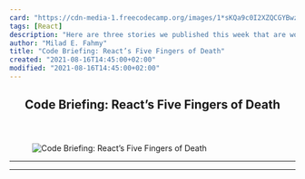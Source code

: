 ```yaml
---
card: "https://cdn-media-1.freecodecamp.org/images/1*sKQa9c0I2XZQCGYBwzxc6w.jpeg"
tags: [React]
description: "Here are three stories we published this week that are worth "
author: "Milad E. Fahmy"
title: "Code Briefing: React’s Five Fingers of Death"
created: "2021-08-16T14:45:00+02:00"
modified: "2021-08-16T14:45:00+02:00"
---
```

<div class="site-wrapper">
<main id="site-main" class="site-main outer">
<div class="inner">
<article class="post-full post tag-react tag-javascript tag-data-science tag-web-development tag-life-lessons ">
<header class="post-full-header">
<h1 class="post-full-title">Code Briefing: React’s Five Fingers of Death</h1>
</header>
<figure class="post-full-image">
<picture>
<source media="(max-width: 700px)" sizes="1px" srcset="data:image/gif;base64,R0lGODlhAQABAIAAAAAAAP///yH5BAEAAAAALAAAAAABAAEAAAIBRAA7 1w">
<source media="(min-width: 701px)" sizes="(max-width: 800px) 400px,
(max-width: 1170px) 700px,
1400px" srcset="https://cdn-media-1.freecodecamp.org/images/1*sKQa9c0I2XZQCGYBwzxc6w.jpeg 300w,
https://cdn-media-1.freecodecamp.org/images/1*sKQa9c0I2XZQCGYBwzxc6w.jpeg 600w,
https://cdn-media-1.freecodecamp.org/images/1*sKQa9c0I2XZQCGYBwzxc6w.jpeg 1000w,
https://cdn-media-1.freecodecamp.org/images/1*sKQa9c0I2XZQCGYBwzxc6w.jpeg 2000w">
<img onerror="this.style.display='none'" src="https://cdn-media-1.freecodecamp.org/images/1*sKQa9c0I2XZQCGYBwzxc6w.jpeg" alt="Code Briefing: React’s Five Fingers of Death">
</picture>
</figure>
<section class="post-full-content">
<div class="post-content">
</div>
<hr>
<hr>
</section>
</article>
</div>
</main>
</div>
<!-- Google Tag Manager (noscript) -->
<!-- End Google Tag Manager (noscript) -->
